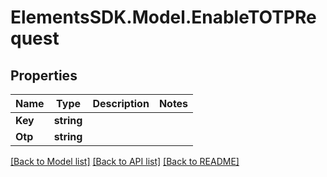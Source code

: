 # ElementsSDK.Model.EnableTOTPRequest

## Properties

Name | Type | Description | Notes
------------ | ------------- | ------------- | -------------
**Key** | **string** |  | 
**Otp** | **string** |  | 

[[Back to Model list]](../#documentation-for-models) [[Back to API list]](../#documentation-for-api-endpoints) [[Back to README]](../)

